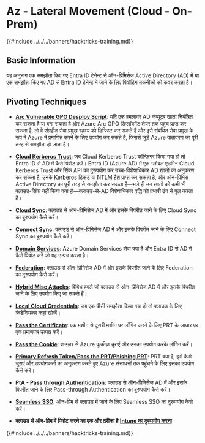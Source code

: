 # Az - Lateral Movement (Cloud - On-Prem)

{{#include ../../../banners/hacktricks-training.md}}

## Basic Information

यह अनुभाग एक समझौता किए गए Entra ID टेनेन्ट से ऑन-प्रिमिसेज Active Directory (AD) में या एक समझौता किए गए AD से Entra ID टेनेन्ट में जाने के लिए पिवोटिंग तकनीकों को कवर करता है।

## Pivoting Techniques

- [**Arc Vulnerable GPO Desploy Script**](az-arc-vulnerable-gpo-deploy-script.md): यदि एक हमलावर AD कंप्यूटर खाता नियंत्रित कर सकता है या बना सकता है और Azure Arc GPO डिप्लॉयमेंट शेयर तक पहुंच प्राप्त कर सकता है, तो वे संग्रहीत सेवा प्रमुख रहस्य को डिक्रिप्ट कर सकते हैं और इसे संबंधित सेवा प्रमुख के रूप में Azure में प्रमाणित करने के लिए उपयोग कर सकते हैं, जिससे जुड़े Azure वातावरण का पूरी तरह से समझौता हो जाता है।

- [**Cloud Kerberos Trust**](az-cloud-kerberos-trust.md): जब Cloud Kerberos Trust कॉन्फ़िगर किया गया हो तो Entra ID से AD में कैसे पिवोट करें। Entra ID (Azure AD) में एक ग्लोबल एडमिन Cloud Kerberos Trust और सिंक API का दुरुपयोग कर उच्च-विशेषाधिकार AD खातों का अनुकरण कर सकता है, उनके Kerberos टिकट या NTLM हैश प्राप्त कर सकता है, और ऑन-प्रिमिस Active Directory का पूरी तरह से समझौता कर सकता है—भले ही उन खातों को कभी भी क्लाउड-सिंक नहीं किया गया हो—क्लाउड-से-AD विशेषाधिकार वृद्धि को प्रभावी ढंग से पुल करता है।

- [**Cloud Sync**](az-cloud-sync.md): क्लाउड से ऑन-प्रिमिसेज AD में और इसके विपरीत जाने के लिए Cloud Sync का दुरुपयोग कैसे करें।

- [**Connect Sync**](az-connect-sync.md): क्लाउड से ऑन-प्रिमिसेज AD में और इसके विपरीत जाने के लिए Connect Sync का दुरुपयोग कैसे करें।

- [**Domain Services**](az-domain-services.md): Azure Domain Services सेवा क्या है और Entra ID से AD में कैसे पिवोट करें जो यह उत्पन्न करता है।

- [**Federation**](az-federation.md): क्लाउड से ऑन-प्रिमिसेज AD में और इसके विपरीत जाने के लिए Federation का दुरुपयोग कैसे करें।

- [**Hybrid Misc Attacks**](az-hybrid-identity-misc-attacks.md): विविध हमले जो क्लाउड से ऑन-प्रिमिसेज AD में और इसके विपरीत जाने के लिए उपयोग किए जा सकते हैं।

- [**Local Cloud Credentials**](az-local-cloud-credentials.md): जब एक पीसी समझौता किया गया हो तो क्लाउड के लिए क्रेडेंशियल्स कहां खोजें।

- [**Pass the Certificate**](az-pass-the-certificate.md): एक मशीन से दूसरी मशीन पर लॉगिन करने के लिए PRT के आधार पर एक प्रमाणपत्र उत्पन्न करें।

- [**Pass the Cookie**](az-pass-the-cookie.md): ब्राउज़र से Azure कुकीज़ चुराएं और उनका उपयोग करके लॉगिन करें।

- [**Primary Refresh Token/Pass the PRT/Phishing PRT**](az-primary-refresh-token-prt.md): PRT क्या है, इसे कैसे चुराएं और उपयोगकर्ता का अनुकरण करते हुए Azure संसाधनों तक पहुंचने के लिए इसका उपयोग कैसे करें।

- [**PtA - Pass through Authentication**](az-pta-pass-through-authentication.md): क्लाउड से ऑन-प्रिमिसेज AD में और इसके विपरीत जाने के लिए Pass-through Authentication का दुरुपयोग कैसे करें।

- [**Seamless SSO**](az-seamless-sso.md): ऑन-प्रिम से क्लाउड में जाने के लिए Seamless SSO का दुरुपयोग कैसे करें।

- **क्लाउड से ऑन-प्रिम में पिवोट करने का एक और तरीका है** [**Intune का दुरुपयोग करना**](../az-services/intune.md)

{{#include ../../../banners/hacktricks-training.md}}
